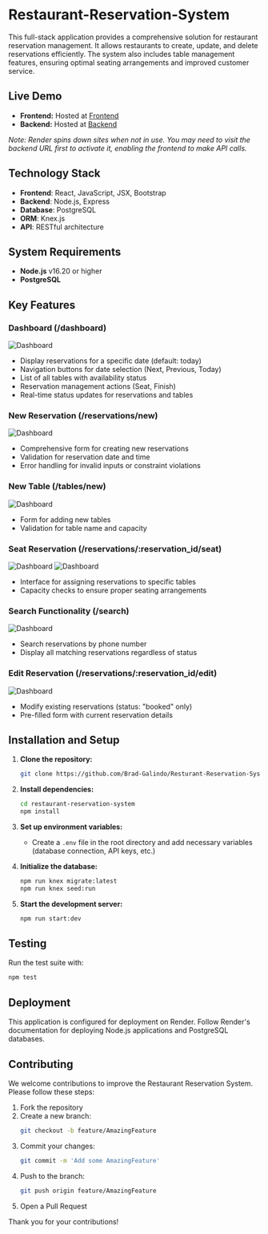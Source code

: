 # Restaurant-Reservation-System

This full-stack application provides a comprehensive solution for restaurant reservation management. It allows restaurants to create, update, and delete reservations efficiently. The system also includes table management features, ensuring optimal seating arrangements and improved customer service.

## Live Demo
- **Frontend:** Hosted at [Frontend](https://resturant-reservation-system-front-end.onrender.com)
- **Backend:** Hosted at [Backend](https://resturant-reservation-system-back-end.onrender.com)

*Note: Render spins down sites when not in use. You may need to visit the backend URL first to activate it, enabling the frontend to make API calls.*


## Technology Stack

- **Frontend**: React, JavaScript, JSX, Bootstrap
- **Backend**: Node.js, Express
- **Database**: PostgreSQL
- **ORM**: Knex.js
- **API**: RESTful architecture

## System Requirements

- **Node.js** v16.20 or higher
- **PostgreSQL**

## Key Features

### Dashboard (/dashboard)
![Dashboard](front-end/src/images/Dashboard.png)

- Display reservations for a specific date (default: today)
- Navigation buttons for date selection (Next, Previous, Today)
- List of all tables with availability status
- Reservation management actions (Seat, Finish)
- Real-time status updates for reservations and tables

### New Reservation (/reservations/new)
![Dashboard](front-end/src/images/NewReservation.png)

- Comprehensive form for creating new reservations
- Validation for reservation date and time
- Error handling for invalid inputs or constraint violations

### New Table (/tables/new)
![Dashboard](front-end/src/images/NewTable.png)

- Form for adding new tables
- Validation for table name and capacity

### Seat Reservation (/reservations/:reservation_id/seat)
![Dashboard](front-end/src/images/Seat.png)
![Dashboard](front-end/src/images/seat2.png)

- Interface for assigning reservations to specific tables
- Capacity checks to ensure proper seating arrangements

### Search Functionality (/search)
![Dashboard](front-end/src/images/Search.png)

- Search reservations by phone number
- Display all matching reservations regardless of status

### Edit Reservation (/reservations/:reservation_id/edit)
![Dashboard](front-end/src/images/edit.png)

- Modify existing reservations (status: "booked" only)
- Pre-filled form with current reservation details

## Installation and Setup

1. **Clone the repository:**
    ```bash
    git clone https://github.com/Brad-Galindo/Resturant-Reservation-System.git
    ```

2. **Install dependencies:**
    ```bash
    cd restaurant-reservation-system
    npm install
    ```

3. **Set up environment variables:**
   - Create a `.env` file in the root directory and add necessary variables (database connection, API keys, etc.)

4. **Initialize the database:**
    ```bash
    npm run knex migrate:latest
    npm run knex seed:run
    ```

5. **Start the development server:**
    ```bash
    npm run start:dev
    ```

## Testing

Run the test suite with:
```bash
npm test
```

## Deployment

This application is configured for deployment on Render. Follow Render's documentation for deploying Node.js applications and PostgreSQL databases.

## Contributing

We welcome contributions to improve the Restaurant Reservation System. Please follow these steps:

1. Fork the repository
2. Create a new branch:
    ```bash
    git checkout -b feature/AmazingFeature
    ```
3. Commit your changes:
    ```bash
    git commit -m 'Add some AmazingFeature'
    ```
4. Push to the branch:
    ```bash
    git push origin feature/AmazingFeature
    ```
5. Open a Pull Request

Thank you for your contributions!
